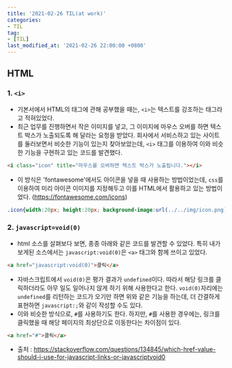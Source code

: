 ```yaml
---
title: '2021-02-26 TIL(at work)'
categories:
- TIL
tag:
- [TIL]
last_modified_at: '2021-02-26 22:00:00 +0800'
---
```


## HTML
### 1. `<i>`
- 기본서에서 HTML의 태그에 관해 공부했을 때는, `<i>`는 텍스트를 강조하는 태그라고 적혀있었다.
- 최근 업무를 진행하면서 작은 이미지를 넣고, 그 이미지에 마우스 오버를 하면 텍스트 박스가 노출되도록 해 달라는 요청을 받았다. 회사에서 서비스하고 있는 사이트를 둘러보면서 비슷한 기능이 있는지 찾아보았는데, `<i>` 태그를 이용하여 이와 비슷한 기능을 구현하고 있는 코드를 발견했다.

```html
<i class="icon" title="마우스를 오버하면 텍스트 박스가 노출됩니다."></i>
```
- 이 방식은 'fontawesome'에서도 아이콘을 넣을 때 사용하는 방법이었는데, `css`를 이용하여 미리 아이콘 이미지를 지정해두고 이를 HTML에서 활용하고 있는 방법이었다. (https://fontawesome.com/icons)
```css
.icon{width:20px; height:20px; background-image:url(../../img/icon.png);}
```


### 2. `javascript=void(0)`
- html 소스를 살펴보다 보면, 종종 아래와 같은 코드를 발견할 수 있었다. 특히 내가 보게된 소스에서는 `javascript:void(0)`은 `<a>` 태그와 함께 쓰이고 있었다.
```html
<a href="javascript:void(0)">클릭</a>
```
- 자바스크립트에서 `void(0)`은 평가 결과가 `undefined`이다. 따라서 해당 링크를 클릭하더라도 아무 일도 일어나지 않게 하기 위해 사용한다고 한다. `void(0)`자리에는 `undefined`를 리턴하는 코드가 오기만 하면 위와 같은 기능을 하는데, 더 간결하게 표현하면 `javascript:;`와 같이 작성할 수도 있다.
- 이와 비슷한 방식으로, `#`를 사용하기도 한다. 하지만, `#`를 사용한 경우에는, 링크를 클릭했을 때 해당 페이지의 최상단으로 이동한다는 차이점이 있다.
```html
<a href="#">클릭</a>
```
- 출처 : https://stackoverflow.com/questions/134845/which-href-value-should-i-use-for-javascript-links-or-javascriptvoid0
  